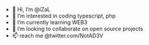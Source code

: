 - 👋 Hi, I’m @iZaL
- 👀 I’m interested in coding typescript, php
- 🌱 I’m currently learning WEB3
- 💞️ I’m looking to collaborate on open source projects
- 📫 reach me @twitter.com/NotAD3V

<!---
iZaL/iZaL is a ✨ special ✨ repository because its `README.md` (this file) appears on your GitHub profile.
You can click the Preview link to take a look at your changes.
--->

